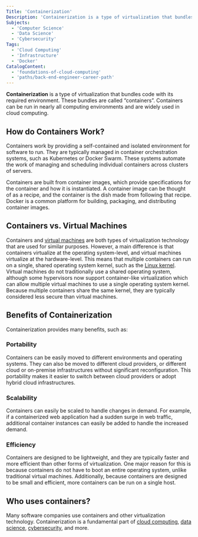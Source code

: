 ```yaml
---
Title: 'Containerization'
Description: 'Containerization is a type of virtualization that bundles code with its required environment.'
Subjects:
  - 'Computer Science'
  - 'Data Science'
  - 'Cybersecurity'
Tags:
  - 'Cloud Computing'
  - 'Infrastructure'
  - 'Docker'
CatalogContent:
  - 'foundations-of-cloud-computing'
  - 'paths/back-end-engineer-career-path'
---
```


**Containerization** is a type of virtualization that bundles code with its required environment. These bundles are called “containers”. Containers can be run in nearly all computing environments and are widely used in cloud computing.

## How do Containers Work?

Containers work by providing a self-contained and isolated environment for software to run. They are typically managed in container orchestration systems, such as Kubernetes or Docker Swarm. These systems automate the work of managing and scheduling individual containers across clusters of servers.

Containers are built from container images, which provide specifications for the container and how it is instantiated. A container image can be thought of as a recipe, and the container is the dish made from following that recipe. Docker is a common platform for building, packaging, and distributing container images.

## Containers vs. Virtual Machines

Containers and [virtual machines](https://www.codecademy.com/resources/docs/general/virtual-machines) are both types of virtualization technology that are used for similar purposes. However, a main difference is that containers virtualize at the operating system-level, and virtual machines virtualize at the hardware-level. This means that multiple containers can run on a single, shared operating system kernel, such as the [Linux kernel](https://www.codecademy.com/resources/docs/open-source/linux-kernel). Virtual machines do not traditionally use a shared operating system, although some hypervisors now support container-like virtualization which can allow multiple virtual machines to use a single operating system kernel. Because multiple containers share the same kernel, they are typically considered less secure than virtual machines.

## Benefits of Containerization

Containerization provides many benefits, such as:

### Portability

Containers can be easily moved to different environments and operating systems. They can also be moved to different cloud providers, or different cloud or on-premise infrastructures without significant reconfiguration. This portability makes it easier to switch between cloud providers or adopt hybrid cloud infrastructures.

### Scalability

Containers can easily be scaled to handle changes in demand. For example, if a containerized web application had a sudden surge in web traffic, additional container instances can easily be added to handle the increased demand.

### Efficiency

Containers are designed to be lightweight, and they are typically faster and more efficient than other forms of virtualization. One major reason for this is because containers do not have to boot an entire operating system, unlike traditional virtual machines. Additionally, because containers are designed to be small and efficient, more containers can be run on a single host.

## Who uses containers?

Many software companies use containers and other virtualization technology. Containerization is a fundamental part of [cloud computing](https://www.codecademy.com/resources/docs/cloud-computing), [data science](https://www.codecademy.com/resources/docs/general/data-science), [cybersecurity](https://www.codecademy.com/resources/docs/cybersecurity), and more.
